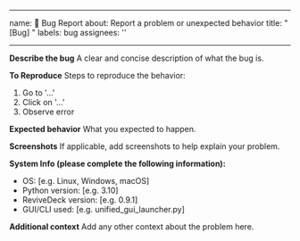 
---
name: 🐛 Bug Report
about: Report a problem or unexpected behavior
title: "[Bug] <short description>"
labels: bug
assignees: ''

---

**Describe the bug**
A clear and concise description of what the bug is.

**To Reproduce**
Steps to reproduce the behavior:
1. Go to '...'
2. Click on '...'
3. Observe error

**Expected behavior**
What you expected to happen.

**Screenshots**
If applicable, add screenshots to help explain your problem.

**System Info (please complete the following information):**
- OS: [e.g. Linux, Windows, macOS]
- Python version: [e.g. 3.10]
- ReviveDeck version: [e.g. 0.9.1]
- GUI/CLI used: [e.g. unified_gui_launcher.py]

**Additional context**
Add any other context about the problem here.
